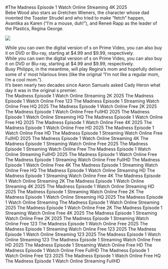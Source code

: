 #The Madness Episode 1 Watch Online Streaming 4K 2025  
Bebe Wood also stars as Gretchen Wieners, the character whose dad invented the Toaster Strudel and who tried to make “fetch” happen, Avantika as Karen (“I’m a mouse, duh!”), and Reneé Rapp as the leader of the Plastics, Regina George.  
  
[![](https://i.imgur.com/qSNzIqt.png)](https://movie.rssnews.media/vCeyqcR.php)  
  
While you can own the digital version of s on Prime Video, you can also buy it on DVD or Blu-ray, starting at $4.99 and $9.99, respectively.  
While you can own the digital version of s on Prime Video, you can also buy it on DVD or Blu-ray, starting at $4.99 and $9.99, respectively.  
Busy Philipps, in the meantime, will play Regina’s mom and hopefully deliver some of s‘ most hilarious lines (like the original “I’m not like a regular mom, I’m a cool mom.”).  
It’s been nearly two decades since Aaron Samuels asked Cady Heron what day it was in the original s premier.  
The Madness Episode 1 Watch Online Streaming 2K 2025
The Madness Episode 1 Watch Online Free 123
The Madness Episode 1 Streaming Watch Online Free HQ 2025
The Madness Episode 1 Watch Online Free 2K 2025
The Madness Episode 1 Watch Online Free FullHD 2025
The Madness Episode 1 Watch Online Streaming HQ
The Madness Episode 1 Watch Online Free HQ 2025
The Madness Episode 1 Watch Online Free 4K 2025
The Madness Episode 1 Watch Online Free HD 2025
The Madness Episode 1 Watch Online Free HD
The Madness Episode 1 Streaming Watch Online Free FullHD 2025
The Madness Episode 1 Watch Online Streaming 4K
The Madness Episode 1 Streaming Watch Online Free 2025
The Madness Episode 1 Streaming Watch Online Free
The Madness Episode 1 Watch Online Streaming FullHD 2025
The Madness Episode 1 Watch Online Free
The Madness Episode 1 Streaming Watch Online Free FullHD
The Madness Episode 1 Watch Online Free 4K
The Madness Episode 1 Streaming Watch Online Free HQ
The Madness Episode 1 Watch Online Streaming HD
The Madness Episode 1 Streaming Watch Online Free 4K
The Madness Episode 1 Watch Online Streaming 2K
The Madness Episode 1 Watch Online Streaming 4K 2025
The Madness Episode 1 Watch Online Streaming HD 2025
The Madness Episode 1 Streaming Watch Online Free 2K
The Madness Episode 1 Watch Online Streaming HQ 2025
The Madness Episode 1 Watch Online Streaming
The Madness Episode 1 Watch Online Streaming 2025
The Madness Episode 1 Watch Online Free 2K
The Madness Episode 1 Streaming Watch Online Free 4K 2025
The Madness Episode 1 Streaming Watch Online Free 2K 2025
The Madness Episode 1 Streaming Watch Online Free 123
The Madness Episode 1 Watch Online Free 2025
The Madness Episode 1 Streaming Watch Online Free 123 2025
The Madness Episode 1 Watch Online Streaming 123 2025
The Madness Episode 1 Watch Online Streaming 123
The Madness Episode 1 Streaming Watch Online Free HD 2025
The Madness Episode 1 Streaming Watch Online Free HD
The Madness Episode 1 Watch Online Free FullHD
The Madness Episode 1 Watch Online Free 123 2025
The Madness Episode 1 Watch Online Free HQ
The Madness Episode 1 Watch Online Streaming FullHD